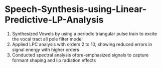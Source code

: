 # Speech-Synthesis-using-Linear-Predictive-LP-Analysis
1. Synthesized Vowels by using a periodic triangular pulse train to excite the vocal tract all pole filter model
2.  Applied LPC analysis with orders 2 to 10, showing reduced errors in signal energy with higher orders
3.  Conducted spectral analysis ofpre-emphasized signals to capture formant shaping and lip radiation effects
